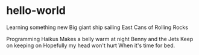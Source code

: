 # hello-world

Learning something new Big giant ship sailing East Cans of Rolling Rocks

Programming Haikus Makes a belly warm at night Benny and the Jets
Keep on keeping on Hopefully my head won't hurt When it's time for bed.
